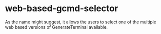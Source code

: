 # web-based-gcmd-selector
As the name might suggest, it allows the users to select one of the multiple web based versions of GenerateTerminal available.
